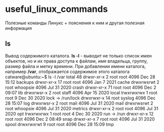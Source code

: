 # useful_linux_commands
Полезные команды Линукс + пояснения к ним и другая полезная информация


## ls
Вывод содержимого каталога.
**ls -l** - выводит не только список имен объектов, но и их права доступа к файлам, имя владельца, группу, размер файла и метку времени.
При добавлении имени каталога, например **/var**, отображается содержимое этого каталога
catware@ubuntu:~$ ls -l /var
total 48
drwxr-xr-x  2 root root     4096 Dec 28 15:12 backups
drwxr-xr-x 17 root root     4096 Jan  7  2021 cache
drwxrwsrwt  2 root whoopsie 4096 Jul 31  2020 crash
drwxr-xr-x 71 root root     4096 Dec  2 09:07 lib
drwxrwsr-x  2 root staff    4096 Apr 15  2020 local
lrwxrwxrwx  1 root root        9 Dec 30  2020 lock -> /run/lock
drwxrwxr-x 14 root syslog   4096 Dec 28 15:07 log
drwxrwsr-x  2 root mail     4096 Jul 31  2020 mail
drwxrwsrwt  2 root whoopsie 4096 Jul 31  2020 metrics
drwxr-xr-x  2 root root     4096 Jul 31  2020 opt
lrwxrwxrwx  1 root root        4 Dec 30  2020 run -> /run
drwxr-xr-x 12 root root     4096 Dec  2 08:49 snap
drwxr-xr-x  7 root root     4096 Jul 31  2020 spool
drwxrwxrwt  9 root root     4096 Dec 28 15:09 tmp

